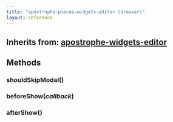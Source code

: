 ```yaml
---
title: "apostrophe-pieces-widgets-editor (browser)"
layout: reference
---
```

## Inherits from: [apostrophe-widgets-editor](../apostrophe-widgets/browser-apostrophe-widgets-editor.html)

## Methods
### shouldSkipModal()

### beforeShow(*callback*)

### afterShow()

